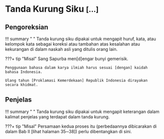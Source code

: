 # Tanda Kurung Siku <small><span class="penanda">[...]</span></small>

## Pengoreksian

!!! summary " "
    Tanda kurung siku dipakai untuk mengapit huruf, kata, atau kelompok kata sebagai koreksi atau tambahan atas kesalahan atau kekurangan di dalam naskah asli yang ditulis orang lain.

???+ tip "Misal"
    Sang Sapurba men[d]engar bunyi gemerisik.

    Penggunaan bahasa dalam karya ilmiah harus sesuai [dengan] kaidah bahasa Indonesia.

    Ulang tahun [Proklamasi Kemerdekaan] Republik Indonesia dirayakan secara khidmat.

## Penjelas

!!! summary " "
    Tanda kurung siku dipakai untuk mengapit keterangan dalam kalimat penjelas yang terdapat dalam tanda kurung.

???+ tip "Misal"
    Persamaan kedua proses itu (perbedaannya dibicarakan di dalam Bab II [lihat halaman 35─38]) perlu dibentangkan di sini.


